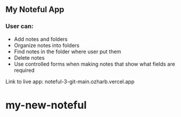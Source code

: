 ## My Noteful App

### User can:

- Add notes and folders
- Organize notes into folders
- Find notes in the folder where user put them
- Delete notes
- Use controlled forms when making notes that show what fields are required

Link to live app: noteful-3-git-main.ozharb.vercel.app
# my-new-noteful
